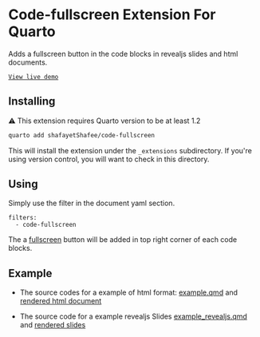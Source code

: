 # Code-fullscreen Extension For Quarto

Adds a fullscreen button in the code blocks in revealjs slides and html documents.

[`View live demo`](https://shafayetshafee.github.io/code-fullscreen/example_revealjs.html)

## Installing

:warning: This extension requires Quarto version to be at least 1.2

```bash
quarto add shafayetShafee/code-fullscreen
```

This will install the extension under the `_extensions` subdirectory.
If you're using version control, you will want to check in this directory.

## Using

Simply use the filter in the document yaml section.

```
filters:
  - code-fullscreen
```

The a [fullscreen](https://icons.getbootstrap.com/icons/fullscreen/) button will be added in top right corner of each code blocks. 

## Example

- The source codes for a example of html format: [example.qmd](example.qmd) and [rendered html document](https://shafayetshafee.github.io/code-fullscreen/example.html)

- The source code for a example revealjs Slides [example_revealjs.qmd](example_revealjs.qmd) and [rendered slides](https://shafayetshafee.github.io/code-fullscreen/example_revealjs.html)

